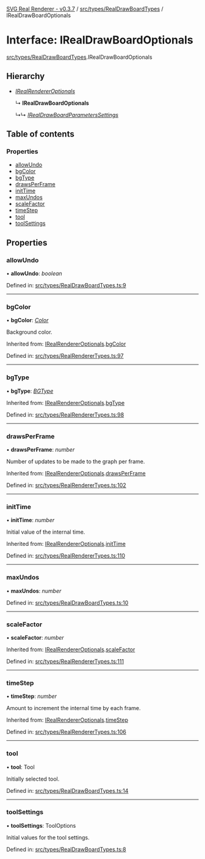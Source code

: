 [SVG Real Renderer - v0.3.7](../docs.md) / [src/types/RealDrawBoardTypes](../modules/src_types_realdrawboardtypes.md) / IRealDrawBoardOptionals

# Interface: IRealDrawBoardOptionals

[src/types/RealDrawBoardTypes](../modules/src_types_realdrawboardtypes.md).IRealDrawBoardOptionals

## Hierarchy

* [*IRealRendererOptionals*](src_types_realrenderertypes.irealrendereroptionals.md)

  ↳ **IRealDrawBoardOptionals**

  ↳↳ [*IRealDrawBoardParametersSettings*](src_types_realdrawboardtypes.irealdrawboardparameterssettings.md)

## Table of contents

### Properties

- [allowUndo](src_types_realdrawboardtypes.irealdrawboardoptionals.md#allowundo)
- [bgColor](src_types_realdrawboardtypes.irealdrawboardoptionals.md#bgcolor)
- [bgType](src_types_realdrawboardtypes.irealdrawboardoptionals.md#bgtype)
- [drawsPerFrame](src_types_realdrawboardtypes.irealdrawboardoptionals.md#drawsperframe)
- [initTime](src_types_realdrawboardtypes.irealdrawboardoptionals.md#inittime)
- [maxUndos](src_types_realdrawboardtypes.irealdrawboardoptionals.md#maxundos)
- [scaleFactor](src_types_realdrawboardtypes.irealdrawboardoptionals.md#scalefactor)
- [timeStep](src_types_realdrawboardtypes.irealdrawboardoptionals.md#timestep)
- [tool](src_types_realdrawboardtypes.irealdrawboardoptionals.md#tool)
- [toolSettings](src_types_realdrawboardtypes.irealdrawboardoptionals.md#toolsettings)

## Properties

### allowUndo

• **allowUndo**: *boolean*

Defined in: [src/types/RealDrawBoardTypes.ts:9](https://github.com/HarshKhandeparkar/svg-real-renderer/blob/ff87ea8/src/types/RealDrawBoardTypes.ts#L9)

___

### bgColor

• **bgColor**: [*Color*](../modules/src_types_realrenderertypes.md#color)

Background color.

Inherited from: [IRealRendererOptionals](src_types_realrenderertypes.irealrendereroptionals.md).[bgColor](src_types_realrenderertypes.irealrendereroptionals.md#bgcolor)

Defined in: [src/types/RealRendererTypes.ts:97](https://github.com/HarshKhandeparkar/svg-real-renderer/blob/ff87ea8/src/types/RealRendererTypes.ts#L97)

___

### bgType

• **bgType**: [*BGType*](../modules/src_types_realrenderertypes.md#bgtype)

Inherited from: [IRealRendererOptionals](src_types_realrenderertypes.irealrendereroptionals.md).[bgType](src_types_realrenderertypes.irealrendereroptionals.md#bgtype)

Defined in: [src/types/RealRendererTypes.ts:98](https://github.com/HarshKhandeparkar/svg-real-renderer/blob/ff87ea8/src/types/RealRendererTypes.ts#L98)

___

### drawsPerFrame

• **drawsPerFrame**: *number*

Number of updates to be made to the graph per frame.

Inherited from: [IRealRendererOptionals](src_types_realrenderertypes.irealrendereroptionals.md).[drawsPerFrame](src_types_realrenderertypes.irealrendereroptionals.md#drawsperframe)

Defined in: [src/types/RealRendererTypes.ts:102](https://github.com/HarshKhandeparkar/svg-real-renderer/blob/ff87ea8/src/types/RealRendererTypes.ts#L102)

___

### initTime

• **initTime**: *number*

Initial value of the internal time.

Inherited from: [IRealRendererOptionals](src_types_realrenderertypes.irealrendereroptionals.md).[initTime](src_types_realrenderertypes.irealrendereroptionals.md#inittime)

Defined in: [src/types/RealRendererTypes.ts:110](https://github.com/HarshKhandeparkar/svg-real-renderer/blob/ff87ea8/src/types/RealRendererTypes.ts#L110)

___

### maxUndos

• **maxUndos**: *number*

Defined in: [src/types/RealDrawBoardTypes.ts:10](https://github.com/HarshKhandeparkar/svg-real-renderer/blob/ff87ea8/src/types/RealDrawBoardTypes.ts#L10)

___

### scaleFactor

• **scaleFactor**: *number*

Inherited from: [IRealRendererOptionals](src_types_realrenderertypes.irealrendereroptionals.md).[scaleFactor](src_types_realrenderertypes.irealrendereroptionals.md#scalefactor)

Defined in: [src/types/RealRendererTypes.ts:111](https://github.com/HarshKhandeparkar/svg-real-renderer/blob/ff87ea8/src/types/RealRendererTypes.ts#L111)

___

### timeStep

• **timeStep**: *number*

Amount to increment the internal time by each frame.

Inherited from: [IRealRendererOptionals](src_types_realrenderertypes.irealrendereroptionals.md).[timeStep](src_types_realrenderertypes.irealrendereroptionals.md#timestep)

Defined in: [src/types/RealRendererTypes.ts:106](https://github.com/HarshKhandeparkar/svg-real-renderer/blob/ff87ea8/src/types/RealRendererTypes.ts#L106)

___

### tool

• **tool**: Tool

Initially selected tool.

Defined in: [src/types/RealDrawBoardTypes.ts:14](https://github.com/HarshKhandeparkar/svg-real-renderer/blob/ff87ea8/src/types/RealDrawBoardTypes.ts#L14)

___

### toolSettings

• **toolSettings**: ToolOptions

Initial values for the tool settings.

Defined in: [src/types/RealDrawBoardTypes.ts:8](https://github.com/HarshKhandeparkar/svg-real-renderer/blob/ff87ea8/src/types/RealDrawBoardTypes.ts#L8)
